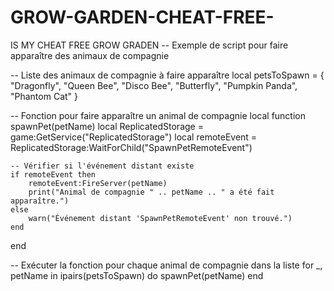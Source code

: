 # GROW-GARDEN-CHEAT-FREE-
IS MY CHEAT FREE GROW GRADEN 
-- Exemple de script pour faire apparaître des animaux de compagnie

-- Liste des animaux de compagnie à faire apparaître
local petsToSpawn = {
    "Dragonfly", "Queen Bee", "Disco Bee", "Butterfly", "Pumpkin Panda", "Phantom Cat"
}

-- Fonction pour faire apparaître un animal de compagnie
local function spawnPet(petName)
    local ReplicatedStorage = game:GetService("ReplicatedStorage")
    local remoteEvent = ReplicatedStorage:WaitForChild("SpawnPetRemoteEvent")

    -- Vérifier si l'événement distant existe
    if remoteEvent then
        remoteEvent:FireServer(petName)
        print("Animal de compagnie " .. petName .. " a été fait apparaître.")
    else
        warn("Événement distant 'SpawnPetRemoteEvent' non trouvé.")
    end
end

-- Exécuter la fonction pour chaque animal de compagnie dans la liste
for _, petName in ipairs(petsToSpawn) do
    spawnPet(petName)
end
